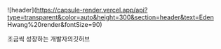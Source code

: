 ![header](https://capsule-render.vercel.app/api?type=transparent&color=auto&height=300&section=header&text=Eden Hwang%20render&fontSize=90)

조금씩 성장하는 개발자의깃허브

<!--
**hgs0529/hgs0529** is a ✨ _special_ ✨ repository because its `README.md` (this file) appears on your GitHub profile.

Here are some ideas to get you started:

- 🔭 I’m currently working on ...
- 🌱 I’m currently learning ...
- 👯 I’m looking to collaborate on ...
- 🤔 I’m looking for help with ...
- 💬 Ask me about ...
- 📫 How to reach me: ...
- 😄 Pronouns: ...
- ⚡ Fun fact: ...
-->
